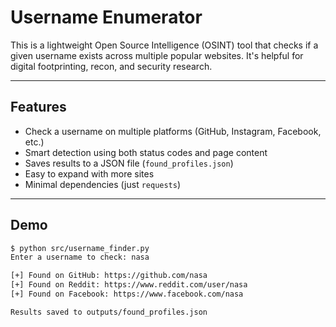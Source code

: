# Username Enumerator

This is a lightweight Open Source Intelligence (OSINT) tool that checks if a given username exists across multiple popular websites. It's helpful for digital footprinting, recon, and security research.

---

## Features

- Check a username on multiple platforms (GitHub, Instagram, Facebook, etc.)
- Smart detection using both status codes and page content
- Saves results to a JSON file (`found_profiles.json`)
- Easy to expand with more sites
- Minimal dependencies (just `requests`)

---

## Demo

```bash
$ python src/username_finder.py
Enter a username to check: nasa

[+] Found on GitHub: https://github.com/nasa
[+] Found on Reddit: https://www.reddit.com/user/nasa 
[+] Found on Facebook: https://www.facebook.com/nasa

Results saved to outputs/found_profiles.json
